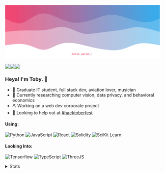 <img src="https://github.com/influous/influous/blob/main/header.svg" />

<a href="mailto:influous@mailbox.org"><img src="https://img.shields.io/badge/Mail-black?style=flat&logo=maildotru&labelColor=black" align="left" /></a>
<a href="https://github.com/influous"><img src="https://img.shields.io/badge/Website-black?style=flat&logo=metrodeparis&labelColor=black" align="left" /></a>
<a href="https://linkedin.com/in/tobias-weber-1002"><img src="https://img.shields.io/badge/LinkedIn-black?style=flat&logo=linkedin&labelColor=black" align="left" /></a>
<br />

### Heya! I'm Toby. 👋

- 👾 Graduate IT student, full stack dev, aviation lover, musician
- 📓 Currently researching computer vision, data privacy, and behavioral economics
- ⛏ Working on a web dev corporate project
- 🌱 Looking to help out at [#hacktoberfest](https://github.com/topics/hacktoberfest)

#### Using:
![Python](https://img.shields.io/badge/Python-434CB9?style=for-the-badge&logo=python&logoColor=white) ![JavaScript](https://img.shields.io/badge/JavaScript-6541A3?style=for-the-badge&logo=javascript&logoColor=white) ![React](https://img.shields.io/badge/React-86368E?style=for-the-badge&logo=react&logoColor=white) ![Solidity](https://img.shields.io/badge/Solidity-A82B78?style=for-the-badge&logo=solidity&logoColor=white) ![SciKit Learn](https://img.shields.io/badge/scikit_learn-C91F62?style=for-the-badge&logo=scikit-learn&logoColor=white)

#### Looking Into:
![Tensorflow](https://img.shields.io/badge/TensorFlow-434CB9?style=for-the-badge&logo=tensorflow&logoColor=white) ![TypeScript](https://img.shields.io/badge/TypeScript-6541A3?style=for-the-badge&logo=typescript&logoColor=white) ![ThreeJS](https://img.shields.io/badge/ThreeJs-86368E?style=for-the-badge&logo=three.js&logoColor=white)

<details>
  <summary>Stats</summary>
  <br />
    <img align="right" width="325" src="https://github.com/influous/influous/blob/main/devcard.svg" alt="influous' DevCard" />
    <img align="center" width="460" height="300" src="https://github-readme-stats.vercel.app/api/wakatime?username=influous&theme=radical&text_color=fff" alt="influous' WakaTime activity" />
  <img align="center" width="460" src="https://github-readme-stats.vercel.app/api?username=influous&theme=radical&show_icons=true&text_color=fff&custom_title=influous' GitHub stats" alt="influous' GitHub stats" />
